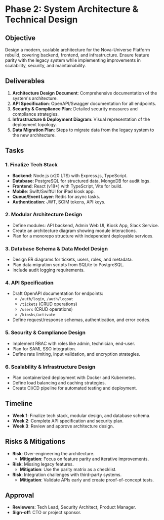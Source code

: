 # Phase 2: System Architecture & Technical Design

## Objective
Design a modern, scalable architecture for the Nova-Universe Platform rebuild, covering backend, frontend, and infrastructure. Ensure feature parity with the legacy system while implementing improvements in scalability, security, and maintainability.

## Deliverables
1. **Architecture Design Document**: Comprehensive documentation of the system's architecture.
2. **API Specification**: OpenAPI/Swagger documentation for all endpoints.
3. **Security & Compliance Plan**: Detailed security measures and compliance strategies.
4. **Infrastructure & Deployment Diagram**: Visual representation of the deployment topology.
5. **Data Migration Plan**: Steps to migrate data from the legacy system to the new architecture.

## Tasks

### 1. Finalize Tech Stack
- **Backend**: Node.js (v20 LTS) with Express.js, TypeScript.
- **Database**: PostgreSQL for structured data, MongoDB for audit logs.
- **Frontend**: React (v18+) with TypeScript, Vite for build.
- **Mobile**: Swift/SwiftUI for iPad kiosk app.
- **Queue/Event Layer**: Redis for async tasks.
- **Authentication**: JWT, SCIM tokens, API keys.

### 2. Modular Architecture Design
- Define modules: API backend, Admin Web UI, Kiosk App, Slack Service.
- Create an architecture diagram showing module interactions.
- Plan for a monorepo structure with independent deployable services.

### 3. Database Schema & Data Model Design
- Design ER diagrams for tickets, users, roles, and metadata.
- Plan data migration scripts from SQLite to PostgreSQL.
- Include audit logging requirements.

### 4. API Specification
- Draft OpenAPI documentation for endpoints:
  - `/auth/login`, `/auth/logout`
  - `/tickets` (CRUD operations)
  - `/users` (CRUD operations)
  - `/kiosks/activate`
- Define request/response schemas, authentication, and error codes.

### 5. Security & Compliance Design
- Implement RBAC with roles like admin, technician, end-user.
- Plan for SAML SSO integration.
- Define rate limiting, input validation, and encryption strategies.

### 6. Scalability & Infrastructure Design
- Plan containerized deployment with Docker and Kubernetes.
- Define load balancing and caching strategies.
- Create CI/CD pipeline for automated testing and deployment.

## Timeline
- **Week 1**: Finalize tech stack, modular design, and database schema.
- **Week 2**: Complete API specification and security plan.
- **Week 3**: Review and approve architecture design.

## Risks & Mitigations
- **Risk**: Over-engineering the architecture.
  - **Mitigation**: Focus on feature parity and iterative improvements.
- **Risk**: Missing legacy features.
  - **Mitigation**: Use the parity matrix as a checklist.
- **Risk**: Integration challenges with third-party systems.
  - **Mitigation**: Validate APIs early and create proof-of-concept tests.

## Approval
- **Reviewers**: Tech Lead, Security Architect, Product Manager.
- **Sign-off**: CTO or project sponsor.
